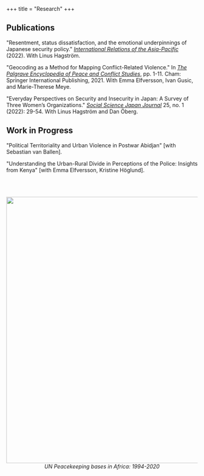 +++
title = "Research"
+++

## Publications

"Resentment, status dissatisfaction, and the emotional underpinnings of Japanese security policy." [*International Relations of the Asia-Pacific*](https://doi.org/10.1093/irap/lcac006) (2022). With Linus Hagström. 

"Geocoding as a Method for Mapping Conflict-Related Violence." In [*The Palgrave Encyclopedia of Peace and Conflict Studies*](https://doi.org/10.1007/978-3-030-11795-5_214-1), pp. 1-11. Cham: Springer International Publishing, 2021. With Emma Elfversson, Ivan Gusic, and Marie-Therese Meye. 

"Everyday Perspectives on Security and Insecurity in Japan: A Survey of Three Women’s Organizations." [*Social Science Japan Journal*](https://doi.org/10.1093/ssjj/jyab028) 25, no. 1 (2022): 29-54. With Linus Hagström and Dan Öberg.

## Work in Progress

"Political Territoriality and Urban Violence in Postwar Abidjan" [with Sebastian van Ballen]. 

"Understanding the Urban-Rural Divide in Perceptions of the Police: Insights from Kenya" [with Emma Elfversson, Kristine Höglund].

<br>
<br>
<p style="text-align:center">
<img src="/images/geopko.png" style="width:700px"><i>UN Peacekeeping bases in Africa: 1994-2020 </i></img>
</p>
